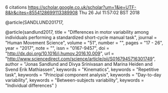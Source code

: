 6 citations
https://scholar.google.co.uk/scholar?um=1&ie=UTF-8&lr&cites=8554128699113389908
Thu 26 Jul 11:57:02 BST 2018


@article{SANDLUND201717,

@article{sandlund2017,
title = "Differences in motor variability among individuals performing a standardized short-cycle manual task",
journal = "Human Movement Science",
volume = "51",
number = "",
pages = "17 - 26",
year = "2017",
note = "",
issn = "0167-9457",
doi = "http://dx.doi.org/10.1016/j.humov.2016.10.009",
url = "http://www.sciencedirect.com/science/article/pii/S0167945716301749",
author = "Jonas Sandlund and Divya Srinivasan and Marina Heiden and Svend Erik Mathiassen",
keywords = "Kinematics",
keywords = "Repetitive task",
keywords = "Principal component analysis",
keywords = "Day-to-day variability",
keywords = "Between-subjects variability",
keywords = "Individual differences"
}
